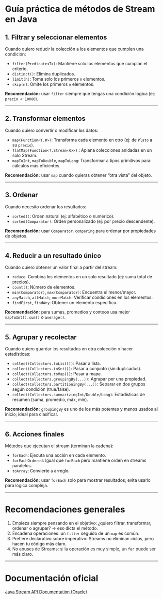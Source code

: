 # Guía práctica de métodos de Stream en Java

## 1. Filtrar y seleccionar elementos
Cuando quiero reducir la colección a los elementos que cumplen una condición:  
- `filter(Predicate<T>)`: Mantiene solo los elementos que cumplan el criterio.  
- `distinct()`: Elimina duplicados.  
- `limit(n)`: Toma solo los primeros `n` elementos.  
- `skip(n)`: Omite los primeros `n` elementos.  

**Recomendación:** usar `filter` siempre que tengas una condición lógica (ej: `precio < 10000`).  

---

## 2. Transformar elementos
Cuando quiero convertir o modificar los datos:  
- `map(Function<T,R>)`: Transforma cada elemento en otro (ej: de `Plato` a su `precio`).  
- `flatMap(Function<T,Stream<R>>)` : Aplana colecciones anidadas en un solo Stream.  
- `mapToInt`, `mapToDouble`, `mapToLong`: Transformar a tipos primitivos para cálculos más eficientes.  

**Recomendación:** usar `map` cuando quieras obtener “otra vista” del objeto.  

---

## 3. Ordenar
Cuando necesito ordenar los resultados:  
- `sorted()`: Orden natural (ej: alfabético o numérico).  
- `sorted(Comparator)`: Orden personalizado (ej: por precio descendente).  

**Recomendación:** usar `Comparator.comparing` para ordenar por propiedades de objetos.  

---

## 4. Reducir a un resultado único
Cuando quiero obtener un valor final a partir del stream:  
- `reduce`: Combina los elementos en un solo resultado (ej: suma total de precios).  
- `count()`: Número de elementos.  
- `min(Comparator)`, `max(Comparator)`: Encuentra el menor/mayor.  
- `anyMatch`, `allMatch`, `noneMatch`: Verificar condiciones en los elementos.  
- `findFirst`, `findAny`: Obtener un elemento específico.  

**Recomendación:** para sumas, promedios y conteos usa mejor `mapToInt().sum()` o `average()`.  

---

## 5. Agrupar y recolectar
Cuando quiero guardar los resultados en otra colección o hacer estadísticas:  
- `collect(Collectors.toList())`: Pasar a lista.  
- `collect(Collectors.toSet())`: Pasar a conjunto (sin duplicados).  
- `collect(Collectors.toMap())`: Pasar a mapa.  
- `collect(Collectors.groupingBy(...))`: Agrupar por una propiedad.  
- `collect(Collectors.partitioningBy(...))`: Separar en dos grupos según condición (true/false).  
- `collect(Collectors.summarizingInt/Double/Long)`: Estadísticas de resumen (suma, promedio, máx, mín).  

**Recomendación:** `groupingBy` es uno de los más potentes y menos usados al inicio; ideal para clasificar.  

---

## 6. Acciones finales
Métodos que ejecutan el stream (terminan la cadena):  
- `forEach`: Ejecuta una acción en cada elemento.  
- `forEachOrdered`: Igual que `forEach` pero mantiene orden en streams paralelos.  
- `toArray`: Convierte a arreglo.  

**Recomendación:** usar `forEach` solo para mostrar resultados; evita usarlo para lógica compleja.  

---

# Recomendaciones generales
1. Empieza siempre pensando en el objetivo: ¿quiero filtrar, transformar, ordenar o agrupar? → eso dicta el método.  
2. Encadena operaciones: un `filter` seguido de un `map` es común.  
3. Prefiere declarativo sobre imperativo: Streams no eliminan ciclos, pero hacen tu código más claro.  
4. No abuses de Streams: si la operación es muy simple, un `for` puede ser más claro.  

---

# Documentación oficial  
[Java Stream API Documentation (Oracle)](https://docs.oracle.com/en/java/javase/17/docs/api/java.base/java/util/stream/Stream.html)  
